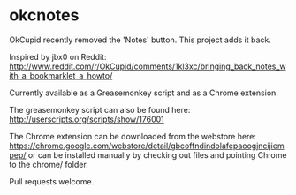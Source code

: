 okcnotes
========

OkCupid recently removed the 'Notes' button.  This project adds it back.

Inspired by jbx0 on Reddit: http://www.reddit.com/r/OkCupid/comments/1kl3xc/bringing_back_notes_with_a_bookmarklet_a_howto/

Currently available as a Greasemonkey script and as a Chrome extension.

The greasemonkey script can also be found here: http://userscripts.org/scripts/show/176001

The Chrome extension can be downloaded from the webstore here: https://chrome.google.com/webstore/detail/gbcoffndindolafepaoogjncijiempep/ or can be installed manually by checking out files and pointing Chrome to the chrome/ folder.


Pull requests welcome.

